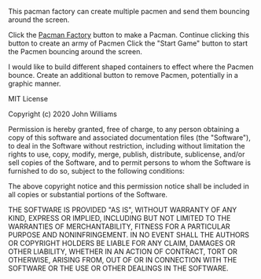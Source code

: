 <!-----Summary-------->
This pacman factory can create multiple pacmen and send them bouncing around the screen.
<!-----How to use-------->
Click the <a href="https://github.com/sean-mongey/Pacmen/blob/fef82ba7e5c606c3b369b6663ecb5ca33ea3bc88/Pacmen/index.html">Pacman Factory<a/> button to make a Pacman. Continue clicking this button to create an army of Pacmen
Click the "Start Game" button to start the Pacmen bouncing around the screen.

<!-------Future Improvements-------->
I would like to build different shaped containers to effect where the Pacmen bounce. 
Create an additional button to remove Pacmen, potentially in a graphic manner.
<!--------License information-------------->
MIT License

Copyright (c) 2020 John Williams

Permission is hereby granted, free of charge, to any person obtaining a copy of this software and associated documentation files (the "Software"), to deal in the Software without restriction, including without limitation the rights to use, copy, modify, merge, publish, distribute, sublicense, and/or sell copies of the Software, and to permit persons to whom the Software is furnished to do so, subject to the following conditions:

The above copyright notice and this permission notice shall be included in all copies or substantial portions of the Software.

THE SOFTWARE IS PROVIDED "AS IS", WITHOUT WARRANTY OF ANY KIND, EXPRESS OR IMPLIED, INCLUDING BUT NOT LIMITED TO THE WARRANTIES OF MERCHANTABILITY, FITNESS FOR A PARTICULAR PURPOSE AND NONINFRINGEMENT. IN NO EVENT SHALL THE AUTHORS OR COPYRIGHT HOLDERS BE LIABLE FOR ANY CLAIM, DAMAGES OR OTHER LIABILITY, WHETHER IN AN ACTION OF CONTRACT, TORT OR OTHERWISE, ARISING FROM, OUT OF OR IN CONNECTION WITH THE SOFTWARE OR THE USE OR OTHER DEALINGS IN THE SOFTWARE.
